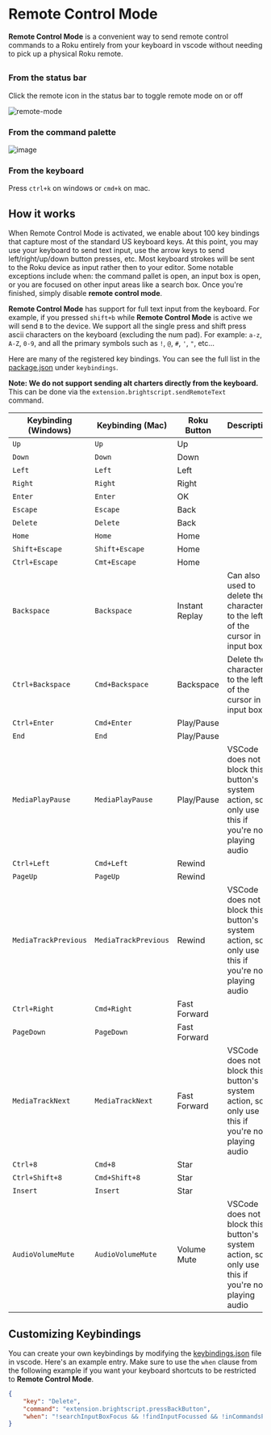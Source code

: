 # Remote Control Mode
**Remote Control Mode** is a convenient way to send remote control commands to a Roku entirely from your keyboard in vscode without needing to pick up a physical Roku remote. 

##
### From the status bar
Click the remote icon in the status bar to toggle remote mode on or off

![remote-mode](https://user-images.githubusercontent.com/2544493/162752275-e60dea72-cc78-4818-aa99-6c3a354157ce.gif)

### From the command palette
![image](https://user-images.githubusercontent.com/2544493/162752967-a152dfd7-89a3-4072-aa10-b8d918cd10ff.png)

### From the keyboard
Press `ctrl+k` on windows or `cmd+k` on mac.

## How it works
When Remote Control Mode is activated, we enable about 100 key bindings that capture most of the standard US keyboard keys. At this point, you may use your keyboard to send text input, use the arrow keys to send left/right/up/down button presses, etc. Most keyboard strokes will be sent to the Roku device as input rather then to your editor. Some notable exceptions include when: the command pallet is open, an input box is open, or you are focused on other input areas like a search box. Once you're finished, simply disable **remote control mode**.

**Remote Control Mode** has support for full text input from the keyboard. For example, if you pressed `shift+b` while **Remote Control Mode** is active we will send `B` to the device. We support all the single press and shift press ascii characters on the keyboard (excluding the num pad). For example: `a-z`, `A-Z`, `0-9`, and all the primary symbols such as `!`, `@`, `#`, `'`, `"`, etc...

Here are many of the registered key bindings. You can see the full list in the [package.json](https://github.com/rokucommunity/vscode-brightscript-language/blob/master/package.json) under `keybindings`.

**Note: We do not support sending alt charters directly from the keyboard.** This can be done via the `extension.brightscript.sendRemoteText` command.

| Keybinding (Windows) | Keybinding (Mac) | Roku Button     | Description                                                                                         |
| -------------------- | -------------------- | --------------- | ----------------------------------------------------------------------------------------------- |
| `Up`                 | `Up`                 | Up              |                                                                                                 |
| `Down`               | `Down`               | Down            |                                                                                                 |
| `Left`               | `Left`               | Left            |                                                                                                 |
| `Right`              | `Right`              | Right           |                                                                                                 |
| `Enter`              | `Enter`              | OK              |                                                                                                 |
| `Escape`             | `Escape`             | Back            |                                                                                                 |
| `Delete`             | `Delete`             | Back            |                                                                                                 |
| `Home`               | `Home`               | Home            |                                                                                                 |
| `Shift+Escape`       | `Shift+Escape`       | Home            |                                                                                                 |
| `Ctrl+Escape`        | `Cmt+Escape`         | Home            |                                                                                                 |
| `Backspace`          | `Backspace`          | Instant Replay  | Can also be used to delete the character to the left of the cursor in an input box              |
| `Ctrl+Backspace`     | `Cmd+Backspace`      | Backspace       | Delete the character to the left of the cursor in an input box                                  |
| `Ctrl+Enter`         | `Cmd+Enter`          | Play/Pause      |                                                                                                 |
| `End`                | `End`                | Play/Pause      |                                                                                                 |
| `MediaPlayPause`     | `MediaPlayPause`     | Play/Pause      | VSCode does not block this button's system action, so only use this if you're not playing audio |
| `Ctrl+Left`          | `Cmd+Left`           | Rewind          |                                                                                                 |
| `PageUp`             | `PageUp`             | Rewind          |                                                                                                 |
| `MediaTrackPrevious` | `MediaTrackPrevious` | Rewind          | VSCode does not block this button's system action, so only use this if you're not playing audio |
| `Ctrl+Right`         | `Cmd+Right`          | Fast Forward    |                                                                                                 |
| `PageDown`           | `PageDown`           | Fast Forward    |                                                                                                 |
| `MediaTrackNext`     | `MediaTrackNext`     | Fast Forward    | VSCode does not block this button's system action, so only use this if you're not playing audio |
| `Ctrl+8`             | `Cmd+8`              | Star            |                                                                                                 |
| `Ctrl+Shift+8`       | `Cmd+Shift+8`        | Star            |                                                                                                 |
| `Insert`             | `Insert`             | Star            |                                                                                                 |
| `AudioVolumeMute`    | `AudioVolumeMute`    | Volume Mute     | VSCode does not block this button's system action, so only use this if you're not playing audio |

## Customizing Keybindings
You can create your own keybindings by modifying the [keybindings.json](https://code.visualstudio.com/docs/getstarted/keybindings#_advanced-customization) file in vscode. Here's an example entry. Make sure to use the `when` clause from the following example if you want your keyboard shortcuts to be restricted to **Remote Control Mode**.
```json
{
    "key": "Delete",
    "command": "extension.brightscript.pressBackButton",
    "when": "!searchInputBoxFocus && !findInputFocussed && !inCommandsPicker && !inQuickOpen && brightscript.isRemoteControlMode"
}
```